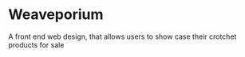 # Weaveporium
A front end web design, that allows users to show case their crotchet products for sale
